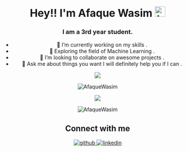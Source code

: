
<h1 align="center">Hey!! I'm Afaque Wasim <img src="https://user-images.githubusercontent.com/1303154/88677602-1635ba80-d120-11ea-84d8-d263ba5fc3c0.gif" width="28px" alt="hi"></h1>
<h3 align="center">I am a 3rd year student.</h1>
<ul align="center">
  <li>🔭 I’m currently working on my skills .</li>
  <li>🌱 Exploring the field of Machine Learning .</li>
  <li>👯 I’m looking to collaborate on awesome projects .</li>
  <li>💬 Ask me about things you want I will definitely help you if I can .</li>
 </ul>
<p align="center">
  <img src="https://github-readme-stats.vercel.app/api/top-langs/?username=afaquewasim&layout=compact&langs_count=8 alt="AfaqueWasim" />
</p>
<p align="center">
  <img align="center" src="https://github-readme-stats.vercel.app/api?username=afaquewasim&show_icons=true" alt="AfaqueWasim" />
</p>
<p align="center">
  <img src="https://github-readme-streak-stats.herokuapp.com/?user=afaquewasim&layout=compact" />
</p>
<p align="center"> <img src="https://komarev.com/ghpvc/?username=afaquewasim" alt="AfaqueWasim" /> </p>
<h2 align="center">Connect with me</h2>
<div align="center">  
  <a href="https://github.com/afaquewasim" target="_blank">
    <img src=https://img.shields.io/badge/github-%2324292e.svg?&style=for-the-badge&logo=github&logoColor=white alt=github style="margin-bottom: 5px;" />
  </a>
  <a href="https://www.linkedin.com/in/afaque-wasim-a99a20200/" target="_blank">
    <img src=https://img.shields.io/badge/linkedin-%231E77B5.svg?&style=for-the-badge&logo=linkedin&logoColor=white alt=linkedin style="margin-bottom: 5px;" />
  </a>
</div>  
  


